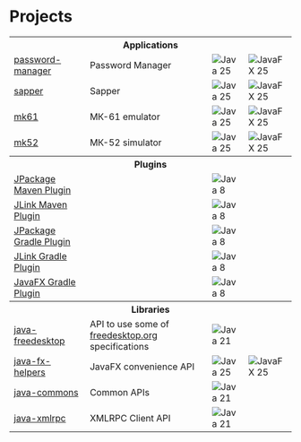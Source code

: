 # Projects

<table>
<tr><th colspan="4">Applications</th></tr>
<tr>
    <td><a href="https://gitflic.ru/project/petr-panteleyev/password-manager">password-manager</a></td>
    <td>Password Manager</td>
    <td><img src="https://www.panteleyev.ru/badges/java-25.svg" alt="Java 25"/></td>
    <td><img src="https://www.panteleyev.ru/badges/javafx-25.svg" alt="JavaFX 25"/></td>
</tr>
<tr>
    <td><a href="https://gitflic.ru/project/petr-panteleyev/sapper">sapper</a></td>
    <td>Sapper</td>
    <td><img src="https://www.panteleyev.ru/badges/java-25.svg" alt="Java 25"/></td>
    <td><img src="https://www.panteleyev.ru/badges/javafx-25.svg" alt="JavaFX 25"/></td>
</tr>
<tr>
    <td><a href="https://gitflic.ru/project/petr-panteleyev/mk61">mk61</a></td>
    <td>МК-61 emulator</td>
    <td><img src="https://www.panteleyev.org/badges/java-25.svg" alt="Java 25"/></td>
    <td><img src="https://www.panteleyev.org/badges/javafx-25.svg" alt="JavaFX 25"/></td>
</tr>
<tr>
    <td><a href="https://gitflic.ru/project/petr-panteleyev/mk52">mk52</a></td>
    <td>МК-52 simulator</td>
    <td><img src="https://www.panteleyev.org/badges/java-25.svg" alt="Java 25"/></td>
    <td><img src="https://www.panteleyev.org/badges/javafx-25.svg" alt="JavaFX 25"/></td>
</tr>
<tr><th colspan="4">Plugins</th></tr>
<tr>
    <td><a href="https://gitflic.ru/project/petr-panteleyev/jpackage-maven-plugin">JPackage Maven Plugin</a></td>
    <td>&nbsp;</td>
    <td><img src="https://www.panteleyev.org/badges/java-8.svg" alt="Java 8"/></td>
    <td>&nbsp;</td>
</tr>
<tr>
    <td><a href="https://gitflic.ru/project/petr-panteleyev/jlink-maven-plugin">JLink Maven Plugin</a></td>
    <td>&nbsp;</td>
    <td><img src="https://www.panteleyev.org/badges/java-8.svg" alt="Java 8"/></td>
    <td>&nbsp;</td>
</tr>
<tr>
    <td> <a href="https://gitflic.ru/project/petr-panteleyev/jpackage-gradle-plugin">JPackage Gradle Plugin</a></td>
    <td>&nbsp;</td>
    <td><img src="https://www.panteleyev.org/badges/java-8.svg" alt="Java 8"/></td>
    <td>&nbsp;</td>
</tr>
<tr>
    <td> <a href="https://gitflic.ru/project/petr-panteleyev/jlink-gradle-plugin">JLink Gradle Plugin</a></td>
    <td>&nbsp;</td>
    <td><img src="https://www.panteleyev.org/badges/java-8.svg" alt="Java 8"/></td>
    <td>&nbsp;</td>
</tr>
<tr>
    <td> <a href="https://gitflic.ru/project/petr-panteleyev/javafx-gradle-plugin">JavaFX Gradle Plugin</a></td>
    <td>&nbsp;</td>
    <td><img src="https://www.panteleyev.org/badges/java-8.svg" alt="Java 8"/></td>
    <td>&nbsp;</td>
</tr>
<tr><th colspan="4">Libraries</th></tr>
<tr>
    <td><a href="https://gitflic.ru/project/petr-panteleyev/java-freedesktop/">java-freedesktop</a></td>
    <td>API to use some of <a href="https://www.freedesktop.org">freedesktop.org</a> specifications</td>
    <td><img src="https://www.panteleyev.org/badges/java-21.svg" alt="Java 21"/></td>
    <td>&nbsp;</td>
</tr>
<tr>
    <td><a href="https://gitflic.ru/project/petr-panteleyev/java-fx-helpers/">java-fx-helpers</a></td>
    <td>JavaFX convenience API</td>
    <td><img src="https://www.panteleyev.org/badges/java-25.svg" alt="Java 25"/></td>
    <td><img src="https://www.panteleyev.org/badges/javafx-25.svg" alt="JavaFX 25"/></td>
</tr>
<tr>
    <td><a href="https://gitflic.ru/project/petr-panteleyev/java-commons">java-commons</a></td>
    <td>Common APIs</td>
    <td><img src="https://www.panteleyev.org/badges/java-21.svg" alt="Java 21"/></td>
    <td>&nbsp;</td>
</tr>
<tr>
    <td><a href="https://gitflic.ru/project/petr-panteleyev/java-xmlrpc">java-xmlrpc</a></td>
    <td>XMLRPC Client API</td>
    <td><img src="https://www.panteleyev.org/badges/java-21.svg" alt="Java 21"/></td>
    <td>&nbsp;</td>
</tr>

</table>
